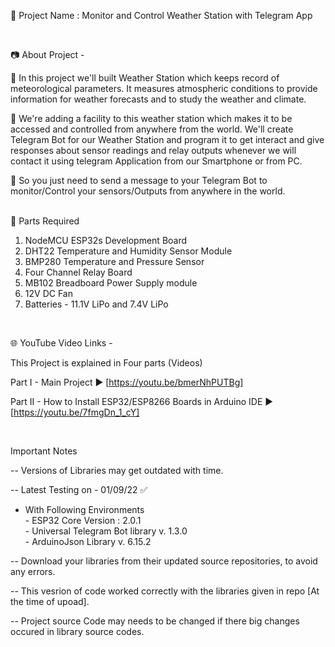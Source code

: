 🔴 Project Name : Monitor and Control Weather Station with Telegram App

<br  />

📷 About Project -   

🚩   In this project we'll built Weather Station which keeps record of meteorological parameters. It measures atmospheric conditions to provide information for weather forecasts and to study the weather and climate.  

🚩   We're adding a facility to this weather station which makes it to be accessed and controlled from anywhere from the world. We'll create Telegram Bot for our Weather Station and program it to get interact and give responses about sensor readings and relay outputs whenever we will contact it using telegram Application from our Smartphone or from PC.  

🚩   So you just need to send a message to your Telegram Bot to monitor/Control your sensors/Outputs from anywhere in the world.  
<br  />

📜 Parts Required  

1. NodeMCU ESP32s Development Board  
2. DHT22 Temperature and Humidity Sensor Module  
3. BMP280 Temperature and Pressure Sensor  
4. Four Channel Relay Board  
5. MB102 Breadboard Power Supply module  
6. 12V DC Fan  
7. Batteries - 11.1V LiPo and 7.4V LiPo   

<br  />

🌐 YouTube Video Links -    

This Project is explained in Four parts (Videos)

Part I        -  Main Project               ▶️  [https://youtu.be/bmerNhPUTBg]  

Part II       -  How to Install ESP32/ESP8266 Boards in Arduino IDE                    ▶️  [https://youtu.be/7fmgDn_1_cY]  
  
<br  />


Important Notes  

-- Versions of Libraries may get outdated with time.  

-- Latest Testing on  - 01/09/22  ✅  
   - With Following Environments  
    - ESP32 Core Version : 2.0.1  
    - Universal Telegram Bot library  v. 1.3.0  
    - ArduinoJson Library v. 6.15.2  

-- Download your libraries from their updated source repositories, to avoid any errors.  

-- This vesrion of code worked correctly with the libraries given in repo [At the time of upoad].  

-- Project source Code may needs to be changed if there big changes occured in library source codes.  